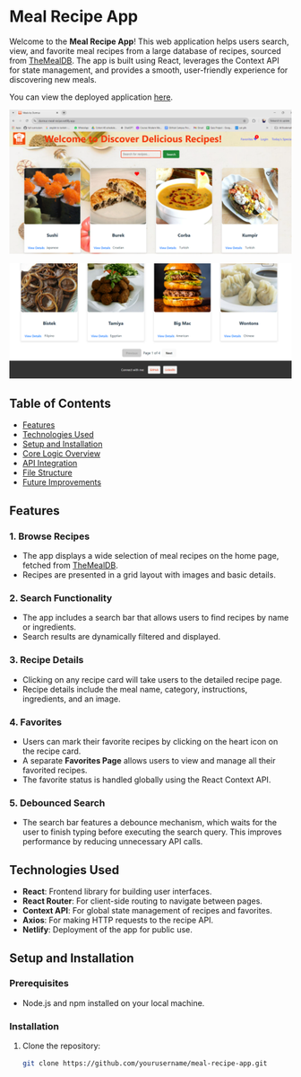 # Meal Recipe App

Welcome to the **Meal Recipe App**! This web application helps users search, view, and favorite meal recipes from a large database of recipes, sourced from [TheMealDB](https://www.themealdb.com). The app is built using React, leverages the Context API for state management, and provides a smooth, user-friendly experience for discovering new meals.

You can view the deployed application [here](https://durmus-meal-recipe.netlify.app/).


![Logo](./public/home-page1.png)


![Logo](./public/home-page2.png)



## Table of Contents

- [Features](#features)
- [Technologies Used](#technologies-used)
- [Setup and Installation](#setup-and-installation)
- [Core Logic Overview](#core-logic-overview)
- [API Integration](#api-integration)
- [File Structure](#file-structure)
- [Future Improvements](#future-improvements)

## Features

### 1. **Browse Recipes**
   - The app displays a wide selection of meal recipes on the home page, fetched from [TheMealDB](https://www.themealdb.com).
   - Recipes are presented in a grid layout with images and basic details.
   
### 2. **Search Functionality**
   - The app includes a search bar that allows users to find recipes by name or ingredients.
   - Search results are dynamically filtered and displayed.

### 3. **Recipe Details**
   - Clicking on any recipe card will take users to the detailed recipe page.
   - Recipe details include the meal name, category, instructions, ingredients, and an image.

### 4. **Favorites**
   - Users can mark their favorite recipes by clicking on the heart icon on the recipe card.
   - A separate **Favorites Page** allows users to view and manage all their favorited recipes.
   - The favorite status is handled globally using the React Context API.

### 5. **Debounced Search**
   - The search bar features a debounce mechanism, which waits for the user to finish typing before executing the search query. This improves performance by reducing unnecessary API calls.

## Technologies Used

- **React**: Frontend library for building user interfaces.
- **React Router**: For client-side routing to navigate between pages.
- **Context API**: For global state management of recipes and favorites.
- **Axios**: For making HTTP requests to the recipe API.
- **Netlify**: Deployment of the app for public use.

## Setup and Installation

### Prerequisites

- Node.js and npm installed on your local machine.

### Installation

1. Clone the repository:
   ```bash
   git clone https://github.com/yourusername/meal-recipe-app.git
